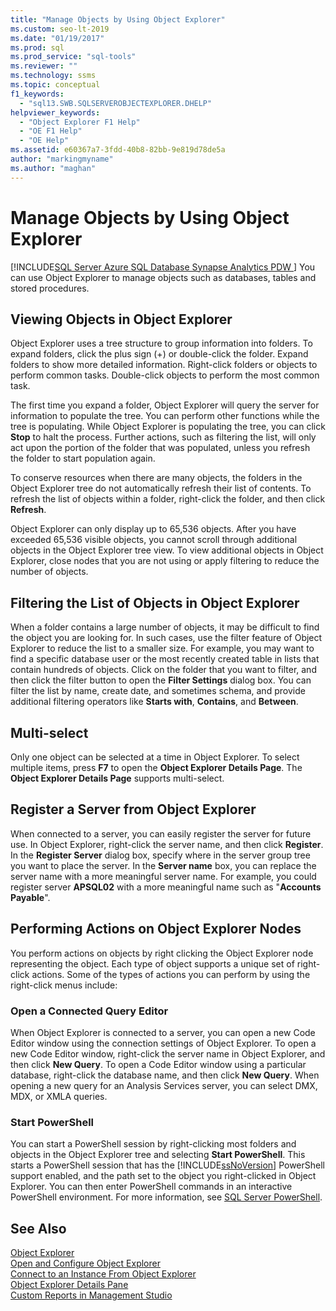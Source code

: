 ```yaml
---
title: "Manage Objects by Using Object Explorer"
ms.custom: seo-lt-2019
ms.date: "01/19/2017"
ms.prod: sql
ms.prod_service: "sql-tools"
ms.reviewer: ""
ms.technology: ssms
ms.topic: conceptual
f1_keywords: 
  - "sql13.SWB.SQLSERVEROBJECTEXPLORER.DHELP"
helpviewer_keywords: 
  - "Object Explorer F1 Help"
  - "OE F1 Help"
  - "OE Help"
ms.assetid: e60367a7-3fdd-40b8-82bb-9e819d78de5a
author: "markingmyname"
ms.author: "maghan"
---
```

# Manage Objects by Using Object Explorer
[!INCLUDE[SQL Server Azure SQL Database Synapse Analytics PDW ](../../includes/applies-to-version/sql-asdb-asdbmi-asa-pdw.md)]
You can use Object Explorer to manage objects such as databases, tables and stored procedures.  
  
## Viewing Objects in Object Explorer  
Object Explorer uses a tree structure to group information into folders. To expand folders, click the plus sign (+) or double-click the folder. Expand folders to show more detailed information. Right-click folders or objects to perform common tasks. Double-click objects to perform the most common task.  
  
The first time you expand a folder, Object Explorer will query the server for information to populate the tree. You can perform other functions while the tree is populating. While Object Explorer is populating the tree, you can click **Stop** to halt the process. Further actions, such as filtering the list, will only act upon the portion of the folder that was populated, unless you refresh the folder to start population again.  
  
To conserve resources when there are many objects, the folders in the Object Explorer tree do not automatically refresh their list of contents. To refresh the list of objects within a folder, right-click the folder, and then click **Refresh**.  
  
Object Explorer can only display up to 65,536 objects. After you have exceeded 65,536 visible objects, you cannot scroll through additional objects in the Object Explorer tree view. To view additional objects in Object Explorer, close nodes that you are not using or apply filtering to reduce the number of objects.  
  
## Filtering the List of Objects in Object Explorer  
When a folder contains a large number of objects, it may be difficult to find the object you are looking for. In such cases, use the filter feature of Object Explorer to reduce the list to a smaller size. For example, you may want to find a specific database user or the most recently created table in lists that contain hundreds of objects. Click on the folder that you want to filter, and then click the filter button to open the **Filter Settings** dialog box. You can filter the list by name, create date, and sometimes schema, and provide additional filtering operators like **Starts with**, **Contains**, and **Between**.  
  
## Multi-select  
Only one object can be selected at a time in Object Explorer. To select multiple items, press **F7** to open the **Object Explorer Details Page**. The **Object Explorer Details Page** supports multi-select.  
  
## Register a Server from Object Explorer  
When connected to a server, you can easily register the server for future use. In Object Explorer, right-click the server name, and then click **Register**. In the **Register Server** dialog box, specify where in the server group tree you want to place the server. In the **Server name** box, you can replace the server name with a more meaningful server name. For example, you could register server **APSQL02** with a more meaningful name such as "**Accounts Payable**".  
  
## Performing Actions on Object Explorer Nodes  
You perform actions on objects by right clicking the Object Explorer node representing the object. Each type of object supports a unique set of right-click actions. Some of the types of actions you can perform by using the right-click menus include:  
  
### Open a Connected Query Editor  
When Object Explorer is connected to a server, you can open a new Code Editor window using the connection settings of Object Explorer. To open a new Code Editor window, right-click the server name in Object Explorer, and then click **New Query**. To open a Code Editor window using a particular database, right-click the database name, and then click **New Query**. When opening a new query for an Analysis Services server, you can select DMX, MDX, or XMLA queries.  
  
### Start PowerShell  
You can start a PowerShell session by right-clicking most folders and objects in the Object Explorer tree and selecting **Start PowerShell**. This starts a PowerShell session that has the [!INCLUDE[ssNoVersion](../../includes/ssnoversion-md.md)] PowerShell support enabled, and the path set to the object you right-clicked in Object Explorer. You can then enter PowerShell commands in an interactive PowerShell environment. For more information, see [SQL Server PowerShell](https://msdn.microsoft.com/89b70725-bbe7-4ffe-a27d-2a40005a97e7).  
  
## See Also  
[Object Explorer](../../ssms/object/object-explorer.md)  
[Open and Configure Object Explorer](../../ssms/object/open-and-configure-object-explorer.md)  
[Connect to an Instance From Object Explorer](../../ssms/object/connect-to-an-instance-from-object-explorer.md)  
[Object Explorer Details Pane](../../ssms/object/object-explorer-details-pane.md)  
[Custom Reports in Management Studio](../../ssms/object/custom-reports-in-management-studio.md)  
  
